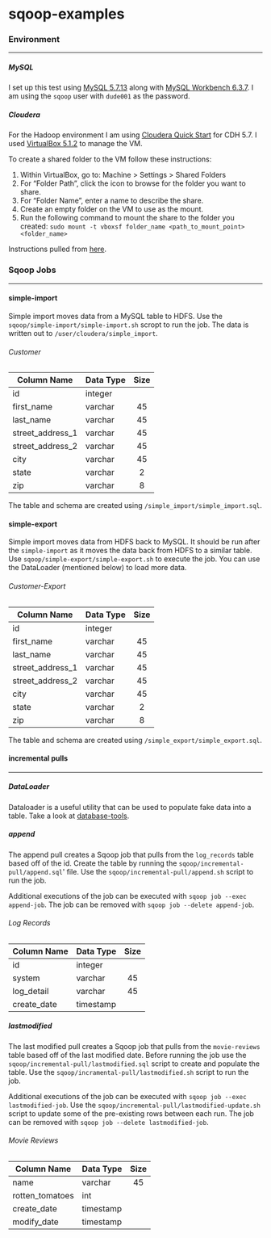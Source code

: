 # sqoop-examples

### Environment
---

##### MySQL

I set up this test using [MySQL 5.7.13](http://dev.mysql.com/downloads/) along with [MySQL Workbench 6.3.7](http://dev.mysql.com/downloads/workbench/). I am using the `sqoop` user with `dude001` as the password.

##### Cloudera

For the Hadoop environment I am using [Cloudera Quick Start](http://www.cloudera.com/downloads/quickstart_vms/5-7.html) for CDH 5.7.
I used [VirtualBox 5.1.2](https://www.virtualbox.org/wiki/Downloads) to manage the VM.

To create a shared folder to the VM follow these instructions:

1. Within VirtualBox, go to: Machine > Settings > Shared Folders
2. For “Folder Path”, click the icon to browse for the folder you want to share.
3. For “Folder Name”, enter a name to describe the share.
4. Create an empty folder on the VM to use as the mount.
5. Run the following command to mount the share to the folder you created: `sudo mount -t vboxsf folder_name <path_to_mount_point> <folder_name>`

Instructions pulled from [here](http://stackoverflow.com/questions/23514244/share-folders-from-the-host-mac-os-to-a-guest-linux-system-in-virtualbox).

### Sqoop Jobs
---

#### simple-import

Simple import moves data from a MySQL table to HDFS.  Use the `sqoop/simple-import/simple-import.sh` scropt to run the job. The data is written out to `/user/cloudera/simple_import`.

###### Customer

|Column Name       |Data Type    |Size |
|------------------|-------------|:---:|
|id                |integer      |     |
|first_name        |varchar      |45   |
|last_name         |varchar      |45   |
|street_address_1  |varchar      |45   |
|street_address_2  |varchar      |45   |
|city              |varchar      |45   |
|state             |varchar      |2    |
|zip               |varchar      |8    |

The table and schema are created using `/simple_import/simple_import.sql`.

#### simple-export

Simple import moves data from HDFS back to MySQL.  It should be run after the `simple-import` as it moves the data back from HDFS to a similar table.  Use `sqoop/simple-export/simple-export.sh` to execute the job.  You can use the DataLoader (mentioned below) to load more data.

###### Customer-Export

|Column Name       |Data Type    |Size |
|------------------|-------------|:---:|
|id                |integer      |     |
|first_name        |varchar      |45   |
|last_name         |varchar      |45   |
|street_address_1  |varchar      |45   |
|street_address_2  |varchar      |45   |
|city              |varchar      |45   |
|state             |varchar      |2    |
|zip               |varchar      |8    |

The table and schema are created using `/simple_export/simple_export.sql`.

#### incremental pulls
---

##### DataLoader

Dataloader is a useful utility that can be used to populate fake data into a table. Take a look at [database-tools](https://github.com/fierceredpanda/database-tools).

##### append

The append pull creates a Sqoop job that pulls from the `log_records` table based off of the id.  Create the table by running the `sqoop/incremental-pull/append.sql`' file. Use the `sqoop/incremental-pull/append.sh` script to run the job.

Additional executions of the job can be executed with `sqoop job --exec append-job`. The job can be removed with `sqoop job --delete append-job`.

###### Log Records

|Column Name       |Data Type    |Size |
|------------------|-------------|:---:|
|id                |integer      |     |
|system            |varchar      |45   |
|log_detail        |varchar      |45   |
|create_date       |timestamp    |     |

##### lastmodified

The last modified pull creates a Sqoop job that pulls from the `movie-reviews` table based off of the last modified date.  Before running the job use the `sqoop/incremental-pull/lastmodified.sql` script to create and populate the table. Use the `sqoop/incramental-pull/lastmodified.sh` script to run the job.

Additional executions of the job can be executed with `sqoop job --exec lastmodified-job`.  Use the `sqoop/incremental-pull/lastmodified-update.sh` script to update some of the pre-existing rows between each run. The job can be removed with `sqoop job --delete lastmodified-job`. 

###### Movie Reviews

|Column Name       |Data Type    |Size |
|------------------|-------------|:---:|
|name              |varchar      |45   |
|rotten_tomatoes   |int          |     |
|create_date       |timestamp    |     |
|modify_date       |timestamp    |     |
